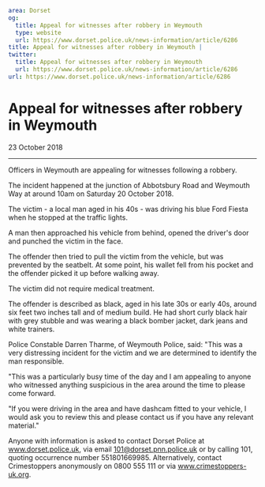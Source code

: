 ```yaml
area: Dorset
og:
  title: Appeal for witnesses after robbery in Weymouth
  type: website
  url: https://www.dorset.police.uk/news-information/article/6286
title: Appeal for witnesses after robbery in Weymouth |
twitter:
  title: Appeal for witnesses after robbery in Weymouth
  url: https://www.dorset.police.uk/news-information/article/6286
url: https://www.dorset.police.uk/news-information/article/6286
```

# Appeal for witnesses after robbery in Weymouth

23 October 2018

* * *

Officers in Weymouth are appealing for witnesses following a robbery.

The incident happened at the junction of Abbotsbury Road and Weymouth Way at around 10am on Saturday 20 October 2018.

The victim - a local man aged in his 40s - was driving his blue Ford Fiesta when he stopped at the traffic lights.

A man then approached his vehicle from behind, opened the driver's door and punched the victim in the face.

The offender then tried to pull the victim from the vehicle, but was prevented by the seatbelt. At some point, his wallet fell from his pocket and the offender picked it up before walking away.

The victim did not require medical treatment.

The offender is described as black, aged in his late 30s or early 40s, around six feet two inches tall and of medium build. He had short curly black hair with grey stubble and was wearing a black bomber jacket, dark jeans and white trainers.

Police Constable Darren Tharme, of Weymouth Police, said: "This was a very distressing incident for the victim and we are determined to identify the man responsible.

"This was a particularly busy time of the day and I am appealing to anyone who witnessed anything suspicious in the area around the time to please come forward.

"If you were driving in the area and have dashcam fitted to your vehicle, I would ask you to review this and please contact us if you have any relevant material."

Anyone with information is asked to contact Dorset Police at www.dorset.police.uk, via email 101@dorset.pnn.police.uk or by calling 101, quoting occurrence number 551801669985. Alternatively, contact Crimestoppers anonymously on 0800 555 111 or via www.crimestoppers-uk.org.
